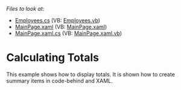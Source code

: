 <!-- default file list -->
*Files to look at*:

* [Employees.cs](./CS/DXTreeList_Totals/Employees.cs) (VB: [Employees.vb](./VB/DXTreeList_Totals/Employees.vb))
* [MainPage.xaml](./CS/DXTreeList_Totals/MainPage.xaml) (VB: [MainPage.xaml](./VB/DXTreeList_Totals/MainPage.xaml))
* [MainPage.xaml.cs](./CS/DXTreeList_Totals/MainPage.xaml.cs) (VB: [MainPage.xaml.vb](./VB/DXTreeList_Totals/MainPage.xaml.vb))
<!-- default file list end -->
# Calculating Totals


<p>This example shows how to display totals. It is shown how to create summary items in code-behind and XAML.</p>

<br/>


